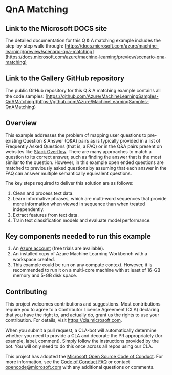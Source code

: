 # QnA Matching


## Link to the Microsoft DOCS site

The detailed documentation for this Q & A matching example includes the step-by-step walk-through:
[https://docs.microsoft.com/azure/machine-learning/preview/scenario-qna-matching](https://docs.microsoft.com/azure/machine-learning/preview/scenario-qna-matching)


## Link to the Gallery GitHub repository

The public GitHub repository for this Q & A matching example contains all the code samples:
[https://github.com/Azure/MachineLearningSamples-QnAMatching](https://github.com/Azure/MachineLearningSamples-QnAMatching)


## Overview

This example addresses the problem of mapping user questions to pre-existing Question & Answer (Q&A) pairs as is typically provided in a list of Frequently Asked Questions (that is, a FAQ) or in the Q&A pairs present on websites like [Stack Overflow](https://stackoverflow.com/). There are many approaches to match a question to its correct answer, such as finding the answer that is the most similar to the question. However, in this example open ended questions are matched to previously asked questions by assuming that each answer in the FAQ can answer multiple semantically equivalent questions.

The key steps required to deliver this solution are as follows:

1. Clean and process text data.
2. Learn informative phrases, which are multi-word sequences that provide more information when viewed in sequence than when treated independently.
3. Extract features from text data.
4. Train text classification models and evaluate model performance.


## Key components needed to run this example

1. An [Azure account](https://azure.microsoft.com/free/) (free trials are available).
2. An installed copy of Azure Machine Learning Workbench with a workspace created.
3. This example could be run on any compute context. However, it is recommended to run it on a multi-core machine with at least of 16-GB memory and 5-GB disk space.


## Contributing

This project welcomes contributions and suggestions.  Most contributions require you to agree to a
Contributor License Agreement (CLA) declaring that you have the right to, and actually do, grant us
the rights to use your contribution. For details, visit https://cla.microsoft.com.

When you submit a pull request, a CLA-bot will automatically determine whether you need to provide
a CLA and decorate the PR appropriately (for example, label, comment). Simply follow the instructions
provided by the bot. You will only need to do this once across all repos using our CLA.

This project has adopted the [Microsoft Open Source Code of Conduct](https://opensource.microsoft.com/codeofconduct/).
For more information, see the [Code of Conduct FAQ](https://opensource.microsoft.com/codeofconduct/faq/) or
contact [opencode@microsoft.com](mailto:opencode@microsoft.com) with any additional questions or comments.

